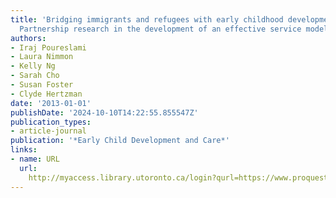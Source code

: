 ```yaml
---
title: 'Bridging immigrants and refugees with early childhood development services:
  Partnership research in the development of an effective service model'
authors:
- Iraj Poureslami
- Laura Nimmon
- Kelly Ng
- Sarah Cho
- Susan Foster
- Clyde Hertzman
date: '2013-01-01'
publishDate: '2024-10-10T14:22:55.855547Z'
publication_types:
- article-journal
publication: '*Early Child Development and Care*'
links:
- name: URL
  url: 
    http://myaccess.library.utoronto.ca/login?qurl=https://www.proquest.com/docview/1494002146?accountid=14771&bdid=38384&_bd=i0YMZkHiD%2B6bR3XnI9JoWl4rjJI%3D
---
```

